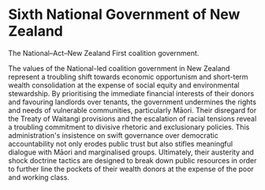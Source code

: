 # Sixth National Government of New Zealand
The National–Act–New Zealand First coalition government.

The values of the National-led coalition government in New Zealand represent a troubling shift towards economic opportunism and short-term wealth consolidation at the expense of social equity and environmental stewardship. By prioritising  the immediate financial interests of their donors and favouring landlords over tenants, the government undermines the rights and needs of vulnerable communities, particularly Māori. Their disregard for the Treaty of Waitangi provisions and the escalation of racial tensions reveal a troubling commitment to divisive rhetoric and exclusionary policies. This administration's insistence on swift governance over democratic accountability not only erodes public trust but also stifles meaningful dialogue with Māori and marginalised groups. Ultimately, their austerity and shock doctrine tactics are designed to break down public resources in order to further line the pockets of their wealth donors at the expense of the poor and working class.